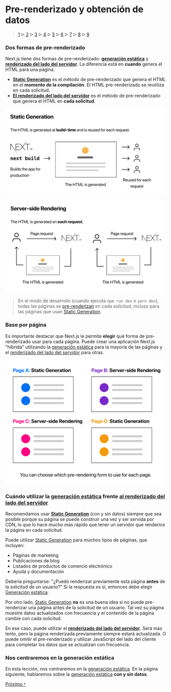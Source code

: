 # Pre-renderizado y obtención de datos

> [1](./1.md) &#5125; [2](./2.md) &#5125; [3](./3.md) &#5125; [4](./4.md) &#5125; [5](./5.md) &#5125; [6](./6.md) &#5125; [7](./7.md) &#5125; [8](./8.md) &#5125; [9](./9.md)

### Dos formas de pre-renderizado

Next.js tiene dos formas de pre-renderizado: [**generación estática**](https://nextjs.org/docs/basic-features/pages#static-generation-recommended) y [**renderizado del lado del servidor**](https://nextjs.org/docs/basic-features/pages#server-side-rendering). La diferencia está en **cuando** genera el HTML para una página.

- [**Static Generation**](https://nextjs.org/docs/basic-features/pages#static-generation-recommended) es el método de pre-renderizado que genera el HTML en el **momento de la compilación**. El HTML pre-renderizado se reutiliza en cada solicitud.
- [**El renderizado del lado del servidor**](https://nextjs.org/docs/basic-features/pages#server-side-rendering) es el método de pre-renderizado que genera el HTML en **cada solicitud**.

![](./images/static-generation.png)

![](./images/server-side-rendering.png)

> En el modo de desarrollo (cuando ejecuta `npm run dev` o `yarn dev`), todas las páginas se [pre-renderizan](https://nextjs.org/docs/basic-features/pages#pre-rendering) en cada solicitud, incluso para las páginas que usan [Static Generation](https://nextjs.org/docs/basic-features/pages#static-generation-recommended).

### Base por página

Es importante destacar que Next.js le permite **elegir** qué forma de pre-renderizado usar para cada página. Puede crear una aplicación Next.js "híbrida" utilizando la [generación estática](https://nextjs.org/docs/basic-features/pages#static-generation-recommended) para la mayoría de las páginas y el [renderizado del lado del servidor](https://nextjs.org/docs/basic-features/pages#server-side-rendering) para otras.

![](./images/per-page-basis.png)

### Cuándo utilizar la [generación estática](https://nextjs.org/docs/basic-features/pages#static-generation-recommended) frente [al renderizado del lado del servidor](https://nextjs.org/docs/basic-features/pages#server-side-rendering)

Recomendamos usar [**Static Generation**](https://nextjs.org/docs/basic-features/pages#static-generation-recommended) (con y sin datos) siempre que sea posible porque su página se puede construir una vez y ser servida por CDN, lo que lo hace mucho más rápido que tener un servidor que renderice la página en cada solicitud.

Puede utilizar [Static Generation](https://nextjs.org/docs/basic-features/pages#static-generation-recommended) para muchos tipos de páginas, que incluyen:

- Páginas de marketing
- Publicaciones de blog
- Listados de productos de comercio electrónico
- Ayuda y documentación

Debería preguntarse: "¿Puedo renderizar previamente esta página **antes** de la solicitud de un usuario?" Si la respuesta es sí, entonces debe elegir [Generación estática](https://nextjs.org/docs/basic-features/pages#static-generation-recommended).

Por otro lado, [Static Generation](https://nextjs.org/docs/basic-features/pages#static-generation-recommended) **no** es una buena idea si no puede pre-renderizar una página antes de la solicitud de un usuario. Tal vez su página muestre datos actualizados con frecuencia y el contenido de la página cambie con cada solicitud.

En ese caso, puede utilizar el [**renderizado del lado del servidor**](https://nextjs.org/docs/basic-features/pages#server-side-rendering). Será más lento, pero la página renderizada previamente siempre estará actualizada. O puede omitir el pre-renderizado y utilizar JavaScript del lado del cliente para completar los datos que se actualizan con frecuencia.

### Nos centraremos en la generación estática

En esta lección, nos centraremos en la [generación estática](https://nextjs.org/docs/basic-features/pages#static-generation-recommended). En la página siguiente, hablaremos sobre la [generación estática](https://nextjs.org/docs/basic-features/pages#static-generation-recommended) **con y sin datos**.

[Próximo &#707;](./5.md)
